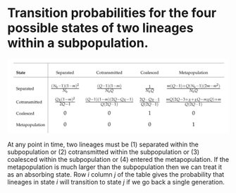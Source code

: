 # Transition probabilities for the four possible states of two lineages within a subpopulation. 

![subpop-matrix](subpop-matrix.png)

At any point in time, two lineages must be (1) separated within the subpopulation or (2) cotransmitted within the subpopulation or (3) coalesced within the subpopulation or (4) entered the metapopulation. If the metapopulation is much larger than the subpopulation then we can treat it as an absorbing state. Row *i* column *j* of the table gives the probability that lineages in state *i* will transition to state *j* if we go back a single generation.